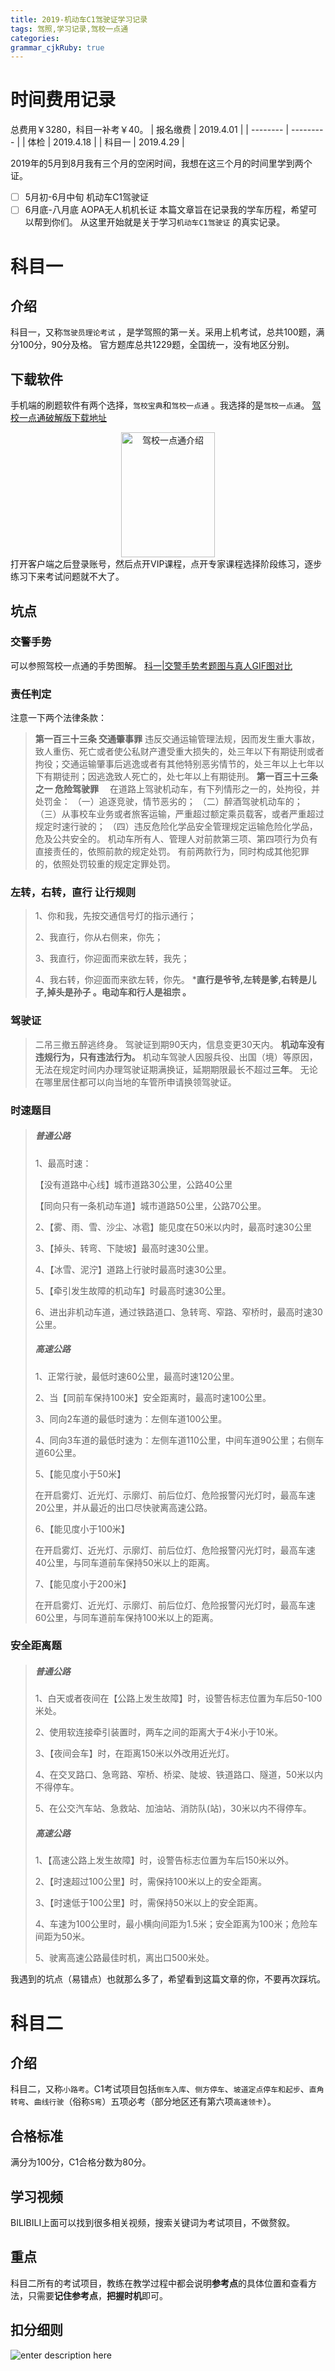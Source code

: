 ```yaml
---
title: 2019-机动车C1驾驶证学习记录
tags: 驾照,学习记录,驾校一点通
categories:
grammar_cjkRuby: true
---
```



# 时间费用记录
总费用￥3280，科目一补考￥40。
| 报名缴费 | 2019.4.01 |
| -------- | --------- |
| 体检     | 2019.4.18 |
| 科目一   | 2019.4.29 |

2019年的5月到8月我有三个月的空闲时间，我想在这三个月的时间里学到两个证。
- [ ] 5月初-6月中旬      机动车C1驾驶证
- [ ] 6月底-八月底       AOPA无人机机长证
本篇文章旨在记录我的学车历程，希望可以帮到你们。
从这里开始就是关于学习`机动车C1驾驶证` 的真实记录。
# 科目一
## 介绍
科目一，又称`驾驶员理论考试` ，是学驾照的第一关。采用上机考试，总共100题，满分100分，90分及格。
官方题库总共1229题，全国统一，没有地区分别。
## 下载软件
手机端的刷题软件有两个选择，`驾校宝典`和`驾校一点通`  。我选择的是`驾校一点通`。
[驾校一点通破解版下载地址](https://www.lanzous.com/i42cfib)

<div  align="center">    
<img src="https://i.loli.net/2019/05/07/5cd16494ce199.jpg" width = "150" height = "200" alt="驾校一点通介绍" align=center />
</div>
打开客户端之后登录账号，然后点开VIP课程，点开专家课程选择阶段练习，逐步练习下来考试问题就不大了。

## 坑点
### 交警手势
可以参照驾校一点通的手势图解。
[科一|交警手势考题图与真人GIF图对比](http://zhinan.jxedt.com/article/887933791492927488.htm)
### 责任判定
注意一下两个法律条款：

> **第一百三十三条 交通肇事罪**
违反交通运输管理法规，因而发生重大事故，致人重伤、死亡或者使公私财产遭受重大损失的，处三年以下有期徒刑或者拘役；交通运输肇事后逃逸或者有其他特别恶劣情节的，处三年以上七年以下有期徒刑；因逃逸致人死亡的，处七年以上有期徒刑。
**第一百三十三条之一 危险驾驶罪**
　在道路上驾驶机动车，有下列情形之一的，处拘役，并处罚金： （一）追逐竞驶，情节恶劣的； （二）醉酒驾驶机动车的； （三）从事校车业务或者旅客运输，严重超过额定乘员载客，或者严重超过规定时速行驶的； （四）违反危险化学品安全管理规定运输危险化学品，危及公共安全的。 机动车所有人、管理人对前款第三项、第四项行为负有直接责任的，依照前款的规定处罚。 有前两款行为，同时构成其他犯罪的，依照处罚较重的规定定罪处罚。

### 左转，右转，直行 让行规则

> 1、你和我，先按交通信号灯的指示通行；
> 
> 2、我直行，你从右侧来，你先；
> 
> 3、我直行，你迎面而来欲左转，我先；
> 
> 4、我右转，你迎面而来欲左转，你先。
> ***直行是爷爷,左转是爹,右转是儿子,掉头是孙子 。电动车和行人是祖宗 。**

### 驾驶证

> 二吊三撤五醉逃终身。
>  驾驶证到期90天内，信息变更30天内。
>  **机动车没有违规行为，只有违法行为。**
>  机动车驾驶人因服兵役、出国（境）等原因，无法在规定时间内办理驾驶证期满换证，延期期限最长不超过**三年**。
>  无论在哪里居住都可以向当地的车管所申请换领驾驶证。

### 时速题目

> ##### 普通公路
> 
> 1、最高时速：
> 
> 【没有道路中心线】城市道路30公里，公路40公里
> 
> 【同向只有一条机动车道】城市道路50公里，公路70公里。
> 
> 2、【雾、雨、雪、沙尘、冰雹】能见度在50米以内时，最高时速30公里
> 
> 3、【掉头、转弯、下陡坡】最高时速30公里。
> 
> 4、【冰雪、泥泞】道路上行驶时最高时速30公里。
> 
> 5、【牵引发生故障的机动车】时最高时速30公里。
> 
> 6、进出非机动车道，通过铁路道口、急转弯、窄路、窄桥时，最高时速30公里。
> 
> ##### 高速公路
> 
> 1、正常行驶，最低时速60公里，最高时速120公里。
> 
> 2、当【同前车保持100米】安全距离时，最高时速100公里。
> 
> 3、同向2车道的最低时速为：左侧车道100公里。
> 
> 4、同向3车道的最低时速为：左侧车道110公里，中间车道90公里；右侧车道60公里。
> 
> 5、【能见度小于50米】
> 
> 在开启雾灯、近光灯、示廓灯、前后位灯、危险报警闪光灯时，最高车速20公里，并从最近的出口尽快驶离高速公路。
> 
> 6、【能见度小于100米】
> 
> 在开启雾灯、近光灯、示廓灯、前后位灯、危险报警闪光灯时，最高车速40公里，与同车道前车保持50米以上的距离。
> 
> 7、【能见度小于200米】
> 
> 在开启雾灯、近光灯、示廓灯、前后位灯、危险报警闪光灯时，最高车速60公里，与同车道前车保持100米以上的距离。
### 安全距离题
> ##### 普通公路
> 
> 1、白天或者夜间在【公路上发生故障】时，设警告标志位置为车后50-100米处。
> 
> 2、使用软连接牵引装置时，两车之间的距离大于4米小于10米。
> 
> 3、【夜间会车】时，在距离150米以外改用近光灯。
> 
> 4、在交叉路口、急弯路、窄桥、桥梁、陡坡、铁道路口、隧道，50米以内不得停车。
> 
> 5、在公交汽车站、急救站、加油站、消防队(站)，30米以内不得停车。
> 
> ##### 高速公路
> 
> 1、【高速公路上发生故障】时，设警告标志位置为车后150米以外。
> 
> 2、【时速超过100公里】时，需保持100米以上的安全距离。
> 
> 3、【时速低于100公里】时，需保持50米以上的安全距离。
> 
> 4、车速为100公里时，最小横向间距为1.5米；安全距离为100米；危险车间距为50米。
> 
> 5、驶离高速公路最佳时机，离出口500米处。

我遇到的坑点（易错点）也就那么多了，希望看到这篇文章的你，不要再次踩坑。
# 科目二
## 介绍
科目二，又称`小路考`。C1考试项目包括`倒车入库`、`侧方停车`、`坡道定点停车和起步`、`直角转弯`、`曲线行驶`（俗称`S弯`）五项必考（部分地区还有第六项`高速领卡`）。
## 合格标准
满分为100分，C1合格分数为80分。
## 学习视频
BILIBILI上面可以找到很多相关视频，搜索关键词为考试项目，不做赘叙。
## 重**点**
科目二所有的考试项目，教练在教学过程中都会说明**参考点**的具体位置和查看方法，只需要**记住参考点**，**把握时机**即可。
## 扣分细则
![enter description here](https://i.loli.net/2019/05/08/5cd1b84b5489a.jpg)
